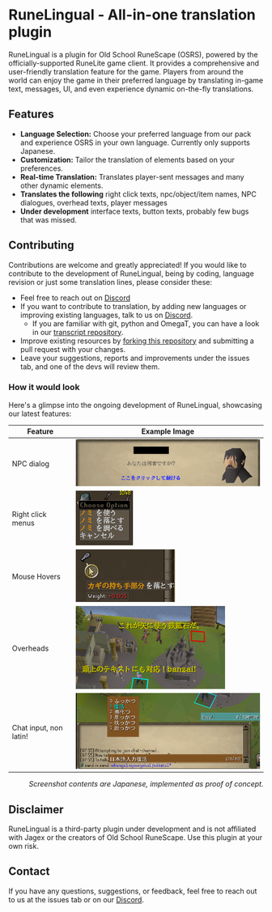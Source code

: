 # RuneLingual - All-in-one translation plugin

RuneLingual is a plugin for Old School RuneScape (OSRS), powered by the officially-supported RuneLite game client. It provides a comprehensive and user-friendly translation feature for the game. Players from around the world can enjoy the game in their preferred language by translating in-game text, messages, UI, and even experience dynamic on-the-fly translations.

## Features

- **Language Selection:** Choose your preferred language from our pack and experience OSRS in your own language. Currently only supports Japanese.
- **Customization:** Tailor the translation of elements based on your preferences.
- **Real-time Translation:** Translates player-sent messages and many other dynamic elements.
- **Translates the following**
right click texts, npc/object/item names, NPC dialogues, overhead texts, player messages
- **Under development**
interface texts, button texts, probably few bugs that was missed.

## Contributing

Contributions are welcome and greatly appreciated! If you would like to contribute to the development of RuneLingual, being by coding, language revision or just some translation lines, please consider these:
- Feel free to reach out on [Discord](https://discord.gg/ehwKcVdBGS)
- If you want to contribute to translation, by adding new languages or improving existing languages, talk to us on [Discord](https://discord.gg/ehwKcVdBGS). 
  - If you are familiar with git, python and OmegaT, you can have a look in our [transcript repository](https://github.com/YS-jack/Runelingual-Transcripts).
- Improve existing resources by [forking this repository](https://docs.github.com/en/pull-requests/collaborating-with-pull-requests/working-with-forks/fork-a-repo) and submitting a pull request with your changes.
- Leave your suggestions, reports and improvements under the issues tab, and one of the devs will review them.

### How it would look
Here's a glimpse into the ongoing development of RuneLingual, showcasing our latest features:

| Feature                | Example Image                                                                 |
|------------------------|-------------------------------------------------------------------------------|
| NPC dialog             | ![d](src/main/resources/ReadmeImages/dialogue_exmaple.png)                    |
| Right click menus      | ![d](src/main/resources/ReadmeImages/menu_entry_example.png)                  |
| Mouse Hovers           | ![d](src/main/resources/ReadmeImages/mouse_hover_example.png)                 |
| Overheads              | ![d](src/main/resources/ReadmeImages/overhead_text.png)                       |
| Chat input, non latin! | ![d](src/main/resources/ReadmeImages/japanese_chat_input.png)                 |
<p style="text-align:right; font-style:italic;">Screenshot contents are Japanese, implemented as proof of concept.</p>

## Disclaimer

RuneLingual is a third-party plugin under development and is not affiliated with Jagex or the creators of Old School RuneScape. Use this plugin at your own risk.

## Contact

If you have any questions, suggestions, or feedback, feel free to reach out to us at the issues tab or on our  [Discord](https://discord.gg/ehwKcVdBGS).


